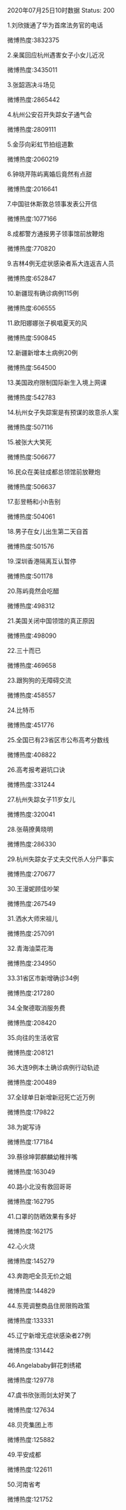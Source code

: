 2020年07月25日10时数据
Status: 200

1.刘欣拨通了华为首席法务官的电话

微博热度:3832375

2.亲属回应杭州遇害女子小女儿近况

微博热度:3435011

3.张韶涵决斗场见

微博热度:2865442

4.杭州公安召开失踪女子通气会

微博热度:2809111

5.金莎向彩虹节拍组道歉

微博热度:2060219

6.钟晓芹陈屿离婚后竟然有点甜

微博热度:2016641

7.中国驻休斯敦总领事发表公开信

微博热度:1077166

8.成都警方通报男子领事馆前放鞭炮

微博热度:770820

9.吉林4例无症状感染者系大连返吉人员

微博热度:652847

10.新疆现有确诊病例115例

微博热度:606555

11.欧阳娜娜张子枫唱夏天的风

微博热度:590845

12.新疆新增本土病例20例

微博热度:564500

13.美国政府限制国际新生入境上网课

微博热度:542783

14.杭州女子失踪案是有预谋的故意杀人案

微博热度:507116

15.被张大大笑死

微博热度:506677

16.民众在美驻成都总领馆前放鞭炮

微博热度:506637

17.彭昱畅和小h告别

微博热度:504061

18.男子在女儿出生第二天自首

微博热度:501576

19.深圳香港隔离互认暂停

微博热度:501178

20.陈屿竟然会吃醋

微博热度:498312

21.美国关闭中国领馆的真正原因

微博热度:498090

22.三十而已

微博热度:469658

23.跟狗狗的无障碍交流

微博热度:458557

24.比特币

微博热度:451776

25.全国已有23省区市公布高考分数线

微博热度:408822

26.高考报考避坑口诀

微博热度:331244

27.杭州失踪女子11岁女儿

微博热度:320041

28.张萌撩黄晓明

微博热度:286330

29.杭州失踪女子丈夫交代杀人分尸事实

微博热度:270677

30.王漫妮顾佳吵架

微博热度:267549

31.洒水大师宋祖儿

微博热度:257091

32.青海油菜花海

微博热度:234950

33.31省区市新增确诊34例

微博热度:217280

34.全聚德取消服务费

微博热度:208420

35.向往的生活收官

微博热度:208121

36.大连9例本土确诊病例行动轨迹

微博热度:200489

37.全球单日新增新冠死亡近万例

微博热度:179822

38.为妮写诗

微博热度:177184

39.蔡徐坤郭麒麟幼稚拌嘴

微博热度:163049

40.路小北没有救回哥哥

微博热度:162795

41.口罩的防晒效果有多好

微博热度:162175

42.心火烧

微博热度:145279

43.奔跑吧全员无价之姐

微博热度:144829

44.东莞调整商品住房限购政策

微博热度:133331

45.辽宁新增无症状感染者27例

微博热度:131442

46.Angelababy鲜花刺绣裙

微博热度:129778

47.虞书欣张雨剑太好笑了

微博热度:127634

48.贝壳集团上市

微博热度:125882

49.平安成都

微博热度:122611

50.河南省考

微博热度:121752

